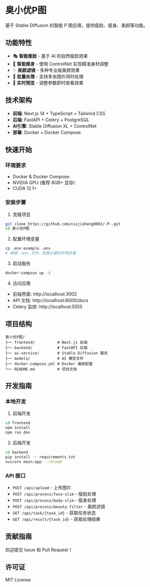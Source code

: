 # 臭小优P图

基于 Stable Diffusion 的智能 P 图应用，提供瘦脸、瘦身、美颜等功能。

## 功能特性

- 🎭 **智能瘦脸** - 基于 AI 的自然瘦脸效果
- 💃 **智能瘦身** - 使用 ControlNet 实现精准身材调整  
- ✨ **美颜滤镜** - 多种专业级美颜效果
- 🚀 **批量处理** - 支持多张图片同时处理
- 🎨 **实时预览** - 调整参数即时查看效果

## 技术架构

- **前端**: Next.js 14 + TypeScript + Tailwind CSS
- **后端**: FastAPI + Celery + PostgreSQL
- **AI引擎**: Stable Diffusion XL + ControlNet
- **部署**: Docker + Docker Compose

## 快速开始

### 环境要求

- Docker & Docker Compose
- NVIDIA GPU (推荐 8GB+ 显存)
- CUDA 12.1+

### 安装步骤

1. 克隆项目
```bash
git clone https://github.com/cuijiaheng0001/-P-.git
cd 臭小优P图
```

2. 配置环境变量
```bash
cp .env.example .env
# 编辑 .env 文件，配置必要的环境变量
```

3. 启动服务
```bash
docker-compose up -d
```

4. 访问应用
- 前端界面: http://localhost:3002
- API 文档: http://localhost:8000/docs
- Celery 监控: http://localhost:5555

## 项目结构

```
臭小优P图/
├── frontend/          # Next.js 前端
├── backend/           # FastAPI 后端
├── ai-service/        # Stable Diffusion 服务
├── models/            # AI 模型文件
├── docker-compose.yml # Docker 编排配置
└── README.md          # 项目文档
```

## 开发指南

### 本地开发

1. 前端开发
```bash
cd frontend
npm install
npm run dev
```

2. 后端开发
```bash
cd backend
pip install -r requirements.txt
uvicorn main:app --reload
```

### API 接口

- `POST /api/upload` - 上传图片
- `POST /api/process/face-slim` - 瘦脸处理
- `POST /api/process/body-slim` - 瘦身处理
- `POST /api/process/beauty-filter` - 美颜滤镜
- `GET /api/task/{task_id}` - 获取任务状态
- `GET /api/result/{task_id}` - 获取处理结果

## 贡献指南

欢迎提交 Issue 和 Pull Request！

## 许可证

MIT License